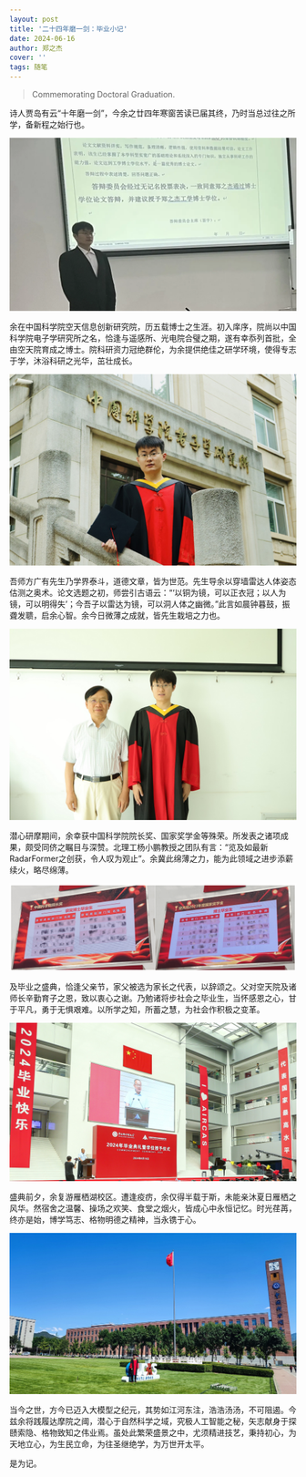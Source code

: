 ```yaml
---
layout: post
title: '二十四年磨一剑：毕业小记'
date: 2024-06-16
author: 郑之杰
cover: ''
tags: 随笔
---
```


> Commemorating Doctoral Graduation.

诗人贾岛有云“十年磨一剑”，今余之廿四年寒窗苦读已届其终，乃时当总过往之所学，备新程之始行也。

![](https://github.com/0809zheng/imagebed_essay_0/raw/main/669117e7d9c307b7e9b31317.webp)

余在中国科学院空天信息创新研究院，历五载博士之生涯。初入庠序，院尚以中国科学院电子学研究所之名，恰逢与遥感所、光电院合璧之期，遂有幸忝列首批，全由空天院育成之博士。院科研资力冠绝群伦，为余提供绝佳之研学环境，使得专志于学，沐浴科研之光华，茁壮成长。

![](https://github.com/0809zheng/imagebed_essay_0/raw/main/669114cdd9c307b7e9af352e.jpg)

吾师方广有先生乃学界泰斗，道德文章，皆为世范。先生导余以穿墙雷达人体姿态估测之奥术。论文选题之初，师尝引古语云：“‘以铜为镜，可以正衣冠；以人为镜，可以明得失’；今吾子以雷达为镜，可以洞人体之幽微。”此言如晨钟暮鼓，振聋发聩，启余心智。余今日微薄之成就，皆先生栽培之力也。

![](https://github.com/0809zheng/imagebed_essay_0/raw/main/66911822d9c307b7e9b35bdb.jpg)

潜心研摩期间，余幸获中国科学院院长奖、国家奖学金等殊荣。所发表之诸项成果，颇受同侪之瞩目与深赞。北理工杨小鹏教授之团队有言：“览及如最新RadarFormer之创获，令人叹为观止”。余冀此绵薄之力，能为此领域之进步添薪续火，略尽绵薄。

![](https://github.com/0809zheng/imagebed_essay_0/raw/main/66911e0bd9c307b7e9bc78fa.png)

及毕业之盛典，恰逢父亲节，家父被选为家长之代表，以辞颂之。父对空天院及诸师长辛勤育子之恩，致以衷心之谢。乃勉诸将步社会之毕业生，当怀感恩之心，甘于平凡，勇于无惧艰难。以所学之知，所蓄之慧，为社会作积极之变革。

![](https://github.com/0809zheng/imagebed_essay_0/raw/main/66911d14d9c307b7e9bb4bfb.jpg)

盛典前夕，余复游雁栖湖校区。遭逢疫疠，余仅得半载于斯，未能亲沐夏日雁栖之风华。然宿舍之温馨、操场之欢笑、食堂之烟火，皆成心中永恒记忆。时光荏苒，终亦是始，博学笃志、格物明德之精神，当永镌于心。


![](https://github.com/0809zheng/imagebed_essay_0/raw/main/66911f15d9c307b7e9bde05e.jpg)

当今之世，方今已迈入大模型之纪元，其势如江河东注，浩浩汤汤，不可阻遏。今兹余将践履达摩院之阈，潜心于自然科学之域，究极人工智能之秘，矢志献身于探赜索隐、格物致知之伟业焉。虽处此繁荣盛景之中，尤须精进技艺，秉持初心，为天地立心，为生民立命，为往圣继绝学，为万世开太平。

是为记。